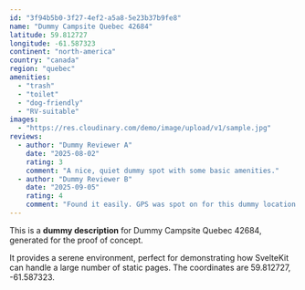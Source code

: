 ```yaml
---
id: "3f94b5b0-3f27-4ef2-a5a8-5e23b37b9fe8"
name: "Dummy Campsite Quebec 42684"
latitude: 59.812727
longitude: -61.587323
continent: "north-america"
country: "canada"
region: "quebec"
amenities:
  - "trash"
  - "toilet"
  - "dog-friendly"
  - "RV-suitable"
images:
  - "https://res.cloudinary.com/demo/image/upload/v1/sample.jpg"
reviews:
  - author: "Dummy Reviewer A"
    date: "2025-08-02"
    rating: 3
    comment: "A nice, quiet dummy spot with some basic amenities."
  - author: "Dummy Reviewer B"
    date: "2025-09-05"
    rating: 4
    comment: "Found it easily. GPS was spot on for this dummy location."
---
```


This is a **dummy description** for Dummy Campsite Quebec 42684, generated for the proof of concept.

It provides a serene environment, perfect for demonstrating how SvelteKit can handle a large number of static pages. The coordinates are 59.812727, -61.587323.
